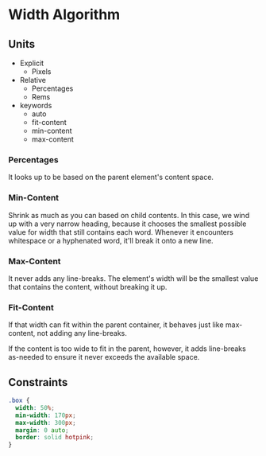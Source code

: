 # Width Algorithm

## Units

- Explicit
  - Pixels
- Relative
  - Percentages
  - Rems
- keywords
  - auto
  - fit-content
  - min-content
  - max-content

### Percentages

It looks up to be based on the parent element's content space.

### Min-Content

Shrink as much as you can based on child contents.
In this case, we wind up with a very narrow heading, because it chooses the smallest possible value for width that still contains each word. Whenever it encounters whitespace or a hyphenated word, it'll break it onto a new line.

### Max-Content

It never adds any line-breaks. The element's width will be the smallest value that contains the content, without breaking it up.

### Fit-Content

If that width can fit within the parent container, it behaves just like max-content, not adding any line-breaks.

If the content is too wide to fit in the parent, however, it adds line-breaks as-needed to ensure it never exceeds the available space.

## Constraints

```css
.box {
  width: 50%;
  min-width: 170px;
  max-width: 300px;
  margin: 0 auto;
  border: solid hotpink;
}
```
